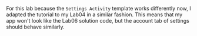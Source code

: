 For this lab because the `Settings Activity` template works differently now, I adapted the tutorial to my Lab04 in a similar fashion.
This means that my app won't look like the Lab06 solution code, but the account tab of settings should behave similarly.
